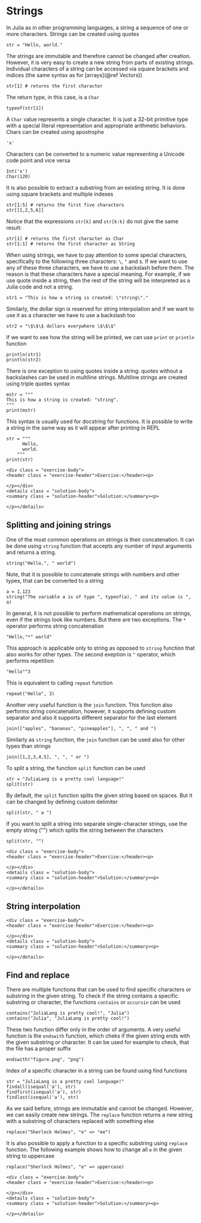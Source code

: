 # Strings

In Julia as in other programming languages, a string a sequence of one or more characters. Strings can be created using quotes

```@repl strings
str = "Hello, world."
```

The strings are immutable and therefore cannot be changed after creation. However, it is very easy to create a new string from parts of existing strings. Individual characters of a string can be accessed via square brackets and indices (the same syntax as for [arrays](@ref Vectors))

```@repl strings
str[1] # returns the first character
```

The return type, in this case, is a `Char`

```@repl strings
typeof(str[1])
```

A `Char` value represents a single character. It is just a 32-bit primitive type with a special literal representation and appropriate arithmetic behaviors. Chars can be created using apostrophe

```@repl
'x'
```

Characters can be converted to a numeric value representing a Unicode code point and vice versa

```@repl
Int('x')
Char(120)
```

It is also possible to extract a substring from an existing string. It is done using square brackets and multiple indexes

```@repl strings
str[1:5] # returns the first five characters
str[[1,2,5,6]]
```

Notice that the expressions `str[k]` and `str[k:k]` do not give the same result:

```@repl strings
str[1] # returns the first character as Char
str[1:1] # returns the first character as String
```

When using strings, we have to pay attention to some special characters, specifically to the following three characters: `\`, `"` and `$`. If we want to use any of these three characters, we have to use a backslash before them. The reason is that these characters have a special meaning. For example, if we use quote inside a string, then the rest of the string will be interpreted as a Julia code and not a string.

```@repl strings
str1 = "This is how a string is created: \"string\"."
```

Similarly, the dollar sign is reserved for string interpolation and if we want to use it as a character we have to use a backslash too

```@repl strings
str2 = "\$\$\$ dollars everywhere \$\$\$"
```

If we want to see how the string will be printed, we can use `print` or `println` function

```@repl strings
println(str1)
println(str2)
```

There is one exception to using quotes inside a string: quotes without a backslashes can be used in multiline strings. Multiline strings are created using triple quotes syntax

```@repl strings
mstr = """
This is how a string is created: "string".
"""
print(mstr)
```

This syntax is usually used for docstring for functions. It is possible to write a string in the same way as it will appear after printing in REPL

```@repl
str = """
      Hello,
      world.
    """
print(str)
```

```@raw html
<div class = "exercise-body">
<header class = "exercise-header">Exercise:</header><p>
```

```@raw html
</p></div>
<details class = "solution-body">
<summary class = "solution-header">Solution:</summary><p>
```

```@raw html
</p></details>
```

## Splitting and joining strings

One of the most common operations on strings is their concatenation. It can be done using `string` function that accepts any number of input arguments and returns a string.

```@repl
string("Hello,", " world")
```

Note, that it is possible to concatenate strings with numbers and other types, that can be converted to a string

```@repl
a = 1.123
string("The variable a is of type ", typeof(a), " and its value is ", a)
```

In general, it is not possible to perform mathematical operations on strings, even if the strings look like numbers. But there are two exceptions. The `*` operator performs string concatenation

```@repl
"Hello,"*" world"
```

This approach is applicable only to string as opposed to `string` function that also works for other types. The second exeption is `^` operator, which performs repetition

```@repl
"Hello"^3
```

This is equivalent to calling `repeat` function

```@repl
repeat("Hello", 3)
```

Another very useful function is the `join` function. This function also performs string concatenation, however, it supports defining custom separator and also it supports different separator for the last element

```@repl
join(["apples", "bananas", "pineapples"], ", ", " and ")
```

Similarly as `string` function,  the `join` function can be used also for other types than strings

```@repl
join([1,2,3,4,5], ", ", " or ")
```

To split a string, the function `split` function can be used

```@repl joins
str = "JuliaLang is a pretty cool language!"
split(str)
```

By default, the `split` function splits the given string based on spaces. But it can be changed by defining custom delimiter

```@repl joins
split(str, " a ")
```

If you want to split a string into separate single-character strings, use the empty string ("") which splits the string between the characters

```@repl joins
split(str, "")
```

```@raw html
<div class = "exercise-body">
<header class = "exercise-header">Exercise:</header><p>
```

```@raw html
</p></div>
<details class = "solution-body">
<summary class = "solution-header">Solution:</summary><p>
```

```@raw html
</p></details>
```

## String interpolation

```@raw html
<div class = "exercise-body">
<header class = "exercise-header">Exercise:</header><p>
```

```@raw html
</p></div>
<details class = "solution-body">
<summary class = "solution-header">Solution:</summary><p>
```

```@raw html
</p></details>
```


## Find and replace

There are multiple functions that can be used to find specific characters or substring in the given string. To check if the string contains a specific substring or character, the functions `contains` or `occursin` can be used

```@repl
contains("JuliaLang is pretty cool!", "Julia")
contains("Julia", "JuliaLang is pretty cool!")
```

These two function differ only in the order of arguments. A very useful function is the `endswith` function, which cheks if the given string ends with the given substring or character. It can be used for example to check, that the file has a proper suffix

```@repl
endswith("figure.png", "png")
```

Index of a specific character in a string can be found using find functions

```@repl
str = "JuliaLang is a pretty cool language!"
findall(isequal('a'), str)
findfirst(isequal('a'), str)
findlast(isequal('a'), str)
```

As we said before, strings are immutable and cannot be changed. However, we can easily create new strings. The `replace` function returns a new string with a substring of characters replaced with something else

```@repl
replace("Sherlock Holmes", "e" => "ee")
```

It is also possible to apply a function to a specific substring using `replace` function. The following example shows how to change all `e`  in the given string to uppercase

```@repl
replace("Sherlock Holmes", "e" => uppercase)
```

```@raw html
<div class = "exercise-body">
<header class = "exercise-header">Exercise:</header><p>
```

```@raw html
</p></div>
<details class = "solution-body">
<summary class = "solution-header">Solution:</summary><p>
```

```@raw html
</p></details>
```
